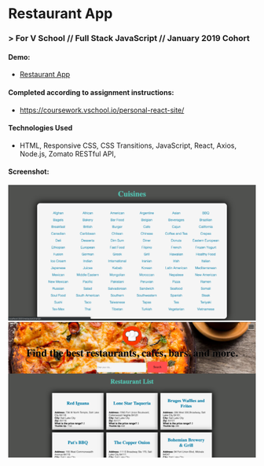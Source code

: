 # Restaurant App
### > For V School // Full Stack JavaScript // January 2019 Cohort
#### Demo:
- <a href="myrestaurantapp.surge.sh" target="_blank">Restaurant App</a>
#### Completed according to assignment instructions: 
- https://coursework.vschool.io/personal-react-site/
#### Technologies Used
* HTML, Responsive CSS, CSS Transitions, JavaScript, React, Axios, Node.js, Zomato RESTful API,
#### Screenshot:
<a href="http://myrestaurantapp.surge.sh/"></a>
<a href="http://myrestaurantapp.surge.sh/" target="_blank"><img src="./screenshots/cuisinesdetailpage.png"></a>
<a href="http://myrestaurantapp.surge.sh/" target="_blank"><img src="./screenshots/restaurantlistpage.png"></a>